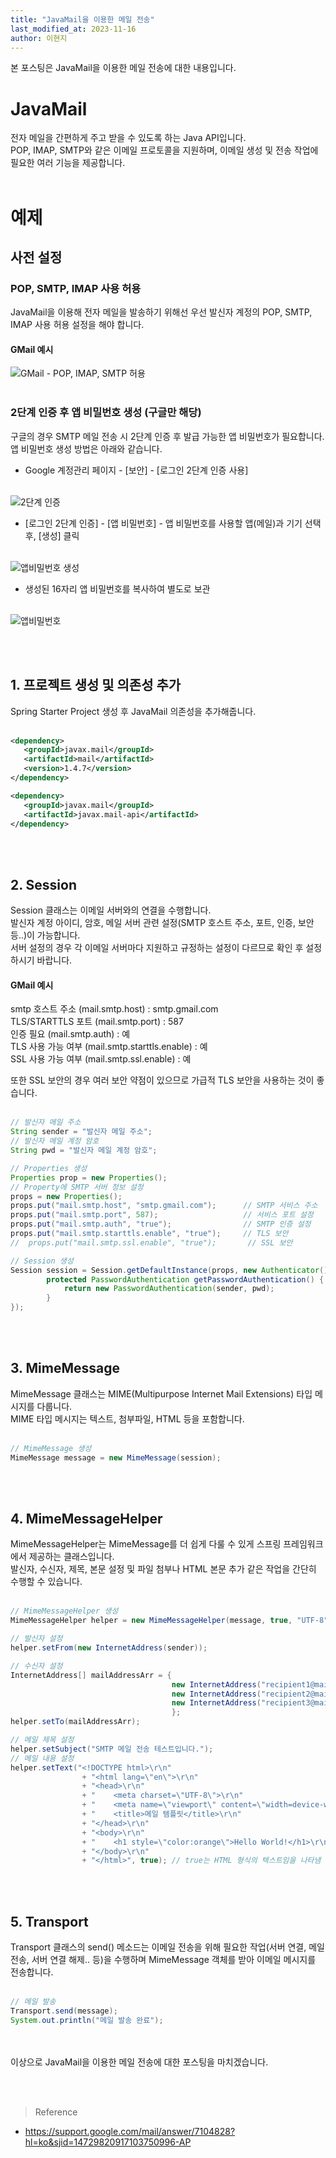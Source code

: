 ```yaml
---
title: "JavaMail을 이용한 메일 전송"
last_modified_at: 2023-11-16
author: 이현지
---
```


본 포스팅은 JavaMail을 이용한 메일 전송에 대한 내용입니다.


# JavaMail
전자 메일을 간편하게 주고 받을 수 있도록 하는 Java API입니다.<br>
POP, IMAP, SMTP와 같은 이메일 프로토콜을 지원하며, 이메일 생성 및 전송 작업에 필요한 여러 기능을 제공합니다.
<br><br>
# 예제

## 사전 설정
### POP, SMTP, IMAP 사용 허용
JavaMail을 이용해 전자 메일을 발송하기 위해선 우선 발신자 계정의 POP, SMTP, IMAP 사용 허용 설정을 해야 합니다.
#### GMail 예시

![GMail - POP, IMAP, SMTP 허용](https://img1.daumcdn.net/thumb/R1280x0/?scode=mtistory2&fname=https%3A%2F%2Fblog.kakaocdn.net%2Fdn%2FlKagj%2FbtsAc5smYUN%2FMCw2cjaZLYjbLVgkjkZetK%2Fimg.png)
<br><br>
### 2단계 인증 후 앱 비밀번호 생성 (구글만 해당)
구글의 경우 SMTP 메일 전송 시 2단계 인증 후 발급 가능한 앱 비밀번호가 필요합니다.<br>
앱 비밀번호 생성 방법은 아래와 같습니다.<br>

- Google 계정관리 페이지 - [보안] - [로그인 2단계 인증 사용]<br><br>

![2단계 인증](https://img1.daumcdn.net/thumb/R1280x0/?scode=mtistory2&fname=https%3A%2F%2Fblog.kakaocdn.net%2Fdn%2FchJiVq%2FbtsAcRH9Dva%2FTzVgs4fmnh0EfRvXt6MVn0%2Fimg.png)

- [로그인 2단계 인증] - [앱 비밀번호] -  앱 비밀번호를 사용할 앱(메일)과 기기 선택 후, [생성] 클릭 <br><br>

![앱비밀번호 생성](https://img1.daumcdn.net/thumb/R1280x0/?scode=mtistory2&fname=https%3A%2F%2Fblog.kakaocdn.net%2Fdn%2F9GByW%2FbtsAiE86jN6%2FeVOmORvX864H6ePz9tVDG1%2Fimg.png)

- 생성된 16자리 앱 비밀번호를 복사하여 별도로 보관<br><br>

![앱비밀번호](https://img1.daumcdn.net/thumb/R1280x0/?scode=mtistory2&fname=https%3A%2F%2Fblog.kakaocdn.net%2Fdn%2FKZeYb%2FbtsAjux89qH%2Fg7wlPfuzz5TFOafKKSw53K%2Fimg.png)

<br><br>
## 1. 프로젝트 생성 및 의존성 추가 
Spring Starter Project 생성 후 JavaMail 의존성을 추가해줍니다. 
<br><br>
 ```xml
<dependency>
    <groupId>javax.mail</groupId>
    <artifactId>mail</artifactId>
    <version>1.4.7</version>
</dependency>

<dependency>
    <groupId>javax.mail</groupId>
    <artifactId>javax.mail-api</artifactId>
</dependency>
 ```
<br><br>
## 2. Session
Session 클래스는 이메일 서버와의 연결을 수행합니다.<br>
발신자 계정 아이디, 암호, 메일 서버 관련 설정(SMTP 호스트 주소, 포트, 인증, 보안 등..)이 가능합니다. 
<br>
서버 설정의 경우 각 이메일 서버마다 지원하고 규정하는 설정이 다르므로 확인 후 설정하시기 바랍니다.
<br>
#### GMail 예시
smtp 호스트 주소 (mail.smtp.host) : smtp.gmail.com<br>
TLS/STARTTLS 포트 (mail.smtp.port) : 587<br>
인증 필요 (mail.smtp.auth) : 예<br>
TLS 사용 가능 여부 (mail.smtp.starttls.enable) : 예<br>
SSL 사용 가능 여부 (mail.smtp.ssl.enable) : 예<br> 

또한 SSL 보안의 경우 여러 보안 약점이 있으므로 가급적 TLS 보안을 사용하는 것이 좋습니다.
<br><br>
```java
// 발신자 메일 주소
String sender = "발신자 메일 주소";
// 발신자 메일 계정 암호
String pwd = "발신자 메일 계정 암호";

// Properties 생성
Properties prop = new Properties();
// Property에 SMTP 서버 정보 설정
props = new Properties();
props.put("mail.smtp.host", "smtp.gmail.com");  	// SMTP 서비스 주소     	
props.put("mail.smtp.port", 587);				    // 서비스 포트 설정
props.put("mail.smtp.auth", "true");				// SMTP 인증 설정         
props.put("mail.smtp.starttls.enable", "true");	    // TLS 보안        	
//  props.put("mail.smtp.ssl.enable", "true");       // SSL 보안

// Session 생성
Session session = Session.getDefaultInstance(props, new Authenticator() {
        protected PasswordAuthentication getPasswordAuthentication() {
            return new PasswordAuthentication(sender, pwd);
        }
});
```

<br><br>
## 3. MimeMessage
MimeMessage 클래스는 MIME(Multipurpose Internet Mail Extensions) 타입 메시지를 다룹니다.<br>
MIME 타입 메시지는 텍스트, 첨부파일, HTML 등을 포함합니다.
<br><br>
```java
// MimeMessage 생성
MimeMessage message = new MimeMessage(session);
```
<br><br>
## 4. MimeMessageHelper
MimeMessageHelper는 MimeMessage를 더 쉽게 다룰 수 있게 스프링 프레임워크에서 제공하는 클래스입니다.<br>
발신자, 수신자, 제목, 본문 설정 및 파일 첨부나 HTML 본문 추가 같은 작업을 간단히 수행할 수 있습니다.
<br><br>
```java
// MimeMessageHelper 생성
MimeMessageHelper helper = new MimeMessageHelper(message, true, "UTF-8");      

// 발신자 설정
helper.setFrom(new InternetAddress(sender));

// 수신자 설정
InternetAddress[] mailAddressArr = {
                                    new InternetAddress("recipient1@mail.com"),
                                    new InternetAddress("recipient2@mail.com"),
                                    new InternetAddress("recipient3@mail.com")
                                    };
helper.setTo(mailAddressArr);

// 메일 제목 설정
helper.setSubject("SMTP 메일 전송 테스트입니다.");       
// 메일 내용 설정
helper.setText("<!DOCTYPE html>\r\n"
                + "<html lang=\"en\">\r\n"
                + "<head>\r\n"
                + "    <meta charset=\"UTF-8\">\r\n"
                + "    <meta name=\"viewport\" content=\"width=device-width, initial-scale=1.0\">\r\n"
                + "    <title>메일 템플릿</title>\r\n"
                + "</head>\r\n"
                + "<body>\r\n"
                + "    <h1 style=\"color:orange\">Hello World!</h1>\r\n"
                + "</body>\r\n"
                + "</html>", true); // true는 HTML 형식의 텍스트임을 나타냄
```
<br><br>
## 5. Transport
Transport 클래스의 send() 메소드는 이메일 전송을 위해 필요한 작업(서버 연결, 메일 전송, 서버 연결 해제.. 등)을 수행하며 MimeMessage 객체를 받아 이메일 메시지를 전송합니다.
<br><br>
```java
// 메일 발송
Transport.send(message); 
System.out.println("메일 발송 완료");
```
<br><br>
이상으로 JavaMail을 이용한 메일 전송에 대한 포스팅을 마치겠습니다.


<br><br>
 > Reference 
- https://support.google.com/mail/answer/7104828?hl=ko&sjid=14729820917103750996-AP
